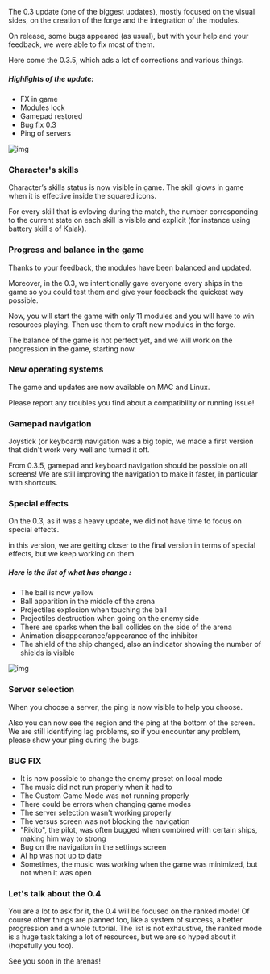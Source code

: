 The 0.3 update (one of the biggest updates), mostly focused on the visual sides, on the creation of the forge and the integration of the modules.

On release, some bugs appeared (as usual), but with your help and your feedback, we were able to fix most of them.

Here come the 0.3.5, which ads a lot of corrections and various things.

##### Highlights of the update:

- FX in game
- Modules lock
- Gamepad restored
- Bug fix 0.3
- Ping of servers

![img](https://cdn.cloudflare.steamstatic.com/steamcommunity/public/images/clans/37945100/93712cd2b8880969620e44e949c29ae28bb15b37.gif)

### Character's skills

Character’s skills status is now visible in game.
The skill glows in game when it is effective inside the squared icons.

For every skill that is evloving during the match, the number corresponding to the current state on each skill is visible and explicit (for instance using battery skill's of Kalak).

### Progress and balance in the game

Thanks to your feedback, the modules have been balanced and updated.

Moreover, in the 0.3, we intentionally gave everyone every ships in the game so you could test them and give your feedback the quickest way possible.

Now, you will start the game with only 11 modules and you will have to win resources playing.
Then use them to craft new modules in the forge.

The balance of the game is not perfect yet, and we will work on the progression in the game, starting now.

### New operating systems

The game and updates are now available on MAC and Linux.

Please report any troubles you find about a compatibility or running issue!

### Gamepad navigation

Joystick (or keyboard) navigation was a big topic, we made a first version that didn't work very well and turned it off.

From 0.3.5, gamepad and keyboard navigation should be possible on all screens!
We are still improving the navigation to make it faster, in particular with shortcuts.

### Special effects

On the 0.3, as it was a heavy update, we did not have time to focus on special effects.

in this version, we are getting closer to the final version in terms of special effects, but we keep working on them.

##### Here is the list of what has change :

- The ball is now yellow
- Ball apparition in the middle of the arena
- Projectiles explosion when touching the ball
- Projectiles destruction when going on the enemy side
- There are sparks when the ball collides on the side of the arena
- Animation disappearance/appearance of the inhibitor
- The shield of the ship changed, also an indicator showing the number of shields is visible

![img](https://cdn.cloudflare.steamstatic.com/steamcommunity/public/images/clans/37945100/78ad49db65612c39adea78cfd6eaa55b0fff351b.gif)

### Server selection

When you choose a server, the ping is now visible to help you choose.

Also you can now see the region and the ping at the bottom of the screen.
We are still identifying lag problems, so if you encounter any problem, please show your ping during the bugs.

### BUG FIX

- It is now possible to change the enemy preset on local mode
- The music did not run properly when it had to
- The Custom Game Mode was not running properly
- There could be errors when changing game modes
- The server selection wasn't working properly
- The versus screen was not blocking the navigation
- "Rikito", the pilot, was often bugged when combined with certain ships, making him way to strong
- Bug on the navigation in the settings screen
- AI hp was not up to date
- Sometimes, the music was working when the game was minimized, but not when it was open

### Let's talk about the 0.4

You are a lot to ask for it, the 0.4 will be focused on the ranked mode!
Of course other things are planned too, like a system of success, a better progression and a whole tutorial.
The list is not exhaustive, the ranked mode is a huge task taking a lot of resources, but we are so hyped about it (hopefully you too).

See you soon in the arenas!
